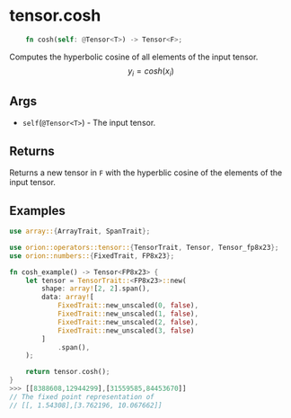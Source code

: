 # tensor.cosh

```rust 
    fn cosh(self: @Tensor<T>) -> Tensor<F>;
```

Computes the hyperbolic cosine of all elements of the input tensor.
$$
y_i=cosh({x_i})
$$

## Args

* `self`(`@Tensor<T>`) - The input tensor.

## Returns

Returns a new tensor in `F` with the hyperblic cosine of the elements of the input tensor.

## Examples

```rust
use array::{ArrayTrait, SpanTrait};

use orion::operators::tensor::{TensorTrait, Tensor, Tensor_fp8x23};
use orion::numbers::{FixedTrait, FP8x23};

fn cosh_example() -> Tensor<FP8x23> {
    let tensor = TensorTrait::<FP8x23>::new(
        shape: array![2, 2].span(),
        data: array![
            FixedTrait::new_unscaled(0, false),
            FixedTrait::new_unscaled(1, false),
            FixedTrait::new_unscaled(2, false),
            FixedTrait::new_unscaled(3, false)
        ]
            .span(),
    );

    return tensor.cosh();
}
>>> [[8388608,12944299],[31559585,84453670]]
// The fixed point representation of
// [[, 1.54308],[3.762196, 10.067662]]
```
